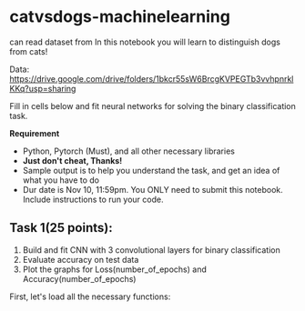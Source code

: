 # catvsdogs-machinelearning

can read dataset from In this notebook you will learn to distinguish dogs from cats!

Data:
https://drive.google.com/drive/folders/1bkcr55sW6BrcgKVPEGTb3vvhpnrklKKq?usp=sharing

Fill in cells below and fit neural networks for solving the binary classification task.

**Requirement**
- Python, Pytorch (Must), and all other necessary libraries
- **Just don't cheat, Thanks!**
- Sample output is to help you understand the task, and get an idea of what you have to do
- Dur date is Nov 10, 11:59pm. You ONLY need to submit this notebook. Include instructions to run your code.

## Task 1(25 points):

1. Build and fit CNN with 3 convolutional layers for binary classification
2. Evaluate accuracy on test data
3. Plot the graphs for Loss(number_of_epochs) and Accuracy(number_of_epochs)

First, let's load all the necessary functions:
